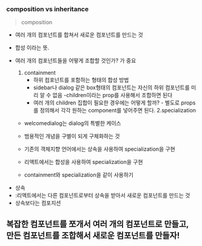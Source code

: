 <h3>composition vs inheritance</h3>

> composition

- 여러 개의 컴포넌트를 합쳐서 새로운 컴포넌트를 만드는 것
- 합성 이라는 뜻.
- 여러 개의 컴포넌트들을 어떻게 조합할 것인가? 가 중요

  1. containment
     - 하위 컴포넌트를 포함하는 형태의 합성 방법
     - sidebar나 dialog 같은 box형태의 컴포넌트는 자신의 하위 컴포넌트를 미리 알 수 없음
       -children이라는 prop를 사용해서 조합하면 된다
     * 여러 개의 children 집합이 필요한 경우에는 어떻게 할까? - 별도로 props를 정의해서 각각 원하는 component를 넣어주면 된다.
       2.specialization

  - welcomedialog는 dialog의 특별한 케이스
  - 범용적인 개념을 구별이 되게 구체화하는 것
  - 기존의 객체지향 언어에서는 상속을 사용하여 specialization을 구현
  - 리액트에서는 합성을 사용하여 specialization을 구현

  - containment와 specialization을 같이 사용하기

* 상속
* :리액트에서는 다른 컴포넌트로부터 상속을 받아서 새로운 컴포넌트를 만드는 것
* 상속보다는 컴포지션

<h2>복잡한 컴포넌트를 쪼개서 여러 개의 컴포넌트로 만들고, 만든 컴포넌트를 조합해서 새로운 컴포넌트를 만들자!</h2>
